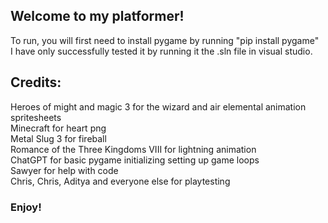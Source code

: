 ## Welcome to my platformer! <br>
To run, you will first need to install pygame by running "pip install pygame" <br>
I have only successfully tested it by running it the .sln file in visual studio.
## Credits:
Heroes of might and magic 3 for the wizard and air elemental animation spritesheets<br>
Minecraft for heart png <br>
Metal Slug 3 for fireball <br>
Romance of the Three Kingdoms VIII for lightning animation <br>
ChatGPT for basic pygame initializing setting up game loops <br>
Sawyer for help with code <br>
Chris, Chris, Aditya and everyone else for playtesting
### Enjoy!
